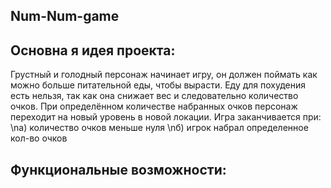 Num-Num-game 
-

Основна я идея проекта:
-
Грустный и голодный персонаж начинает игру, он должен поймать как можно больше питательной еды, чтобы вырасти. Еду для похудения есть нельзя, так как она снижает вес и следовательно количество очков. При определённом количестве набранных очков персонаж переходит на новый уровень в новой локации. Игра заканчивается при:
\nа) количество очков меньше нуля
\nб) игрок набрал определенное кол-во очков

Функциональные возможности:
-


